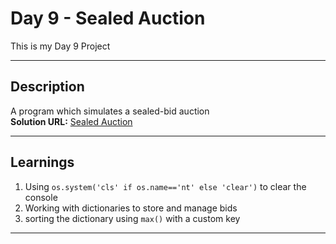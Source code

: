 # Day 9 - Sealed Auction

This is my Day 9 Project

---

## Description

A program which simulates a sealed-bid auction  
**Solution URL:** [Sealed Auction](main.py)

---

## Learnings

1. Using `os.system('cls' if os.name=='nt' else 'clear')` to clear the console
2. Working with dictionaries to store and manage bids
3. sorting the dictionary using `max()` with a custom key

---
